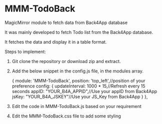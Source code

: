 # MMM-TodoBack
MagicMirror module to fetch data from Back4App database

It was mainly developed to fetch Todo list from the Back4App database.

It fetches the data and display it in a table format.

Steps to implement:
1. Git clone the repository or download zip and extract.
2. Add the below snippet in the config.js file, in the modules array.
    
	{
		module: 'MMM-TodoBack',
		position: 'top_left',//position of your preference
		config: {
			updateInterval: 1000 * 15,//Refresh every 15 seconds
			appID: "YOUR_B4A_APPID",//Use your appID from Back4App
			jsKey: "YOUR_B4A_JSKEY"//Use your JS_Key from Back4App
		}
	},
	
3. Edit the code in MMM-TodoBack.js based on your requirement
4. Edit the MMM-TodoBack.css file to add some styling
